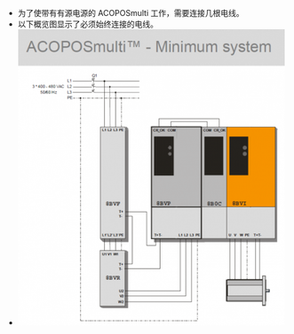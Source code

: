 - 为了使带有有源电源的 ACOPOSmulti 工作，需要连接几根电线。
- 以下概览图显示了必须始终连接的电线。
- ![](FILES/028ACOPOSmulti有源电源最小配置/image-20230213150357595.png)


